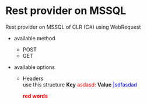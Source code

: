 # Rest provider on MSSQL
Rest provider on MSSQL of CLR (C#) using WebRequest
- available method 
  - POST
  - GET

- available options
  - Headers <br>
    use this structure <b>Key</b> <span style='color:red'> asdasd: </span>  <b>Value</b> <font color="blue"> |sdfasdad </font>
    
    <b style='color:red'>red words</b>
